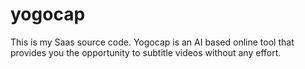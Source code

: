 # yogocap

This is my Saas source code. Yogocap is an AI based online tool that provides you the opportunity to subtitle videos without any effort. 